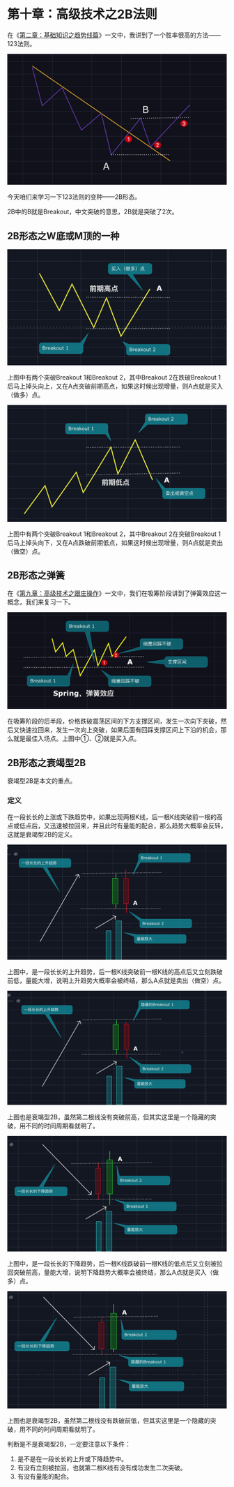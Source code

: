 # 第十章：高级技术之2B法则

在《[第二章：基础知识之趋势线篇](qushixian.md#123-fa-ze)》一文中，我讲到了一个胜率很高的方法——123法则。

![123&#x6CD5;&#x5219;](.gitbook/assets/xnip2020-03-30_13-00-32.jpeg)

今天咱们来学习一下123法则的变种——2B形态。

2B中的B就是Breakout，中文突破的意思，2B就是突破了2次。

## 2B形态之W底或M顶的一种

![W&#x5E95;&#x4E2D;&#x7684;&#x4E00;&#x79CD;](.gitbook/assets/xnip2020-04-07_16-57-01.jpg)

上图中有两个突破Breakout 1和Breakout 2，其中Breakout 2在跌破Breakout 1后马上掉头向上，又在A点突破前期高点，如果这时候出现增量，则A点就是买入（做多）点。

![M&#x9876;&#x4E2D;&#x7684;&#x4E00;&#x79CD;](.gitbook/assets/xnip2020-04-07_20-24-25.jpg)

上图中有两个突破Breakout 1和Breakout 2，其中Breakout 2在突破Breakout 1后马上掉头向下，又在A点跌破前期低点，如果这时候出现增量，则A点就是卖出（做空）点。

## 2B形态之弹簧

在《[第九章：高级技术之跟庄操作](gen-zhuang-cao-zuo.md#xi-chou-jie-duan)》一文中，我们在吸筹阶段讲到了弹簧效应这一概念，我们来复习一下。

![&#x5F39;&#x7C27;&#x6548;&#x5E94;](.gitbook/assets/xnip2020-04-08_10-09-47.jpeg)

在吸筹阶段的后半段，价格跌破震荡区间的下方支撑区间，发生一次向下突破，然后又快速拉回来，发生一次向上突破，如果后面有回踩支撑区间上下沿的机会，那么就是最佳入场点。上图中①、②就是买入点。

## 2B形态之衰竭型2B

衰竭型2B是本文的重点。

### 定义

在一段长长的上涨或下跌趋势中，如果出现两根K线，后一根K线突破前一根的高点或低点后，又迅速被拉回来，并且此时有量能的配合，那么趋势大概率会反转，这就是衰竭型2B的定义。

![&#x4E0A;&#x5347;&#x8D8B;&#x52BF;&#x4E2D;&#x7684;&#x8870;&#x7AED;&#x578B;2B](.gitbook/assets/xnip2020-04-08_12-59-48.jpg)

上图中，是一段长长的上升趋势，后一根K线突破前一根K线的高点后又立刻跌破前低，量能大增，说明上升趋势大概率会被终结，那么A点就是卖出（做空）点。

![&#x4E0A;&#x5347;&#x8D8B;&#x52BF;&#x8870;&#x7AED;&#x578B;2B&#x7684;&#x53D8;&#x5F62;](.gitbook/assets/xnip2020-04-08_12-58-42.jpg)

上图也是衰竭型2B，虽然第二根线没有突破前高，但其实这里是一个隐藏的突破，用不同的时间周期看就明了。

![&#x4E0B;&#x964D;&#x8D8B;&#x52BF;&#x4E2D;&#x7684;&#x8870;&#x7AED;&#x578B;2B](.gitbook/assets/xnip2020-04-08_12-51-12.jpg)

上图中，是一段长长的下降趋势，后一根K线跌破前一根K线的低点后又立刻被拉回突破前高，量能大增，说明下降趋势大概率会被终结，那么A点就是买入（做多）点。

![&#x4E0B;&#x964D;&#x8D8B;&#x52BF;&#x8870;&#x7AED;&#x578B;2B&#x7684;&#x53D8;&#x5F62;](.gitbook/assets/xnip2020-04-08_12-55-11.jpg)

上图也是衰竭型2B，虽然第二根线没有跌破前低，但其实这里是一个隐藏的突破，用不同的时间周期看就明了。

判断是不是衰竭型2B，一定要注意以下条件：

1. 是不是在一段长长的上升或下降趋势中。
2. 有没有立刻被拉回，也就第二根K线有没有成功发生二次突破。
3. 有没有量能的配合。

